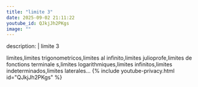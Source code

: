```yaml
---
title: "limite 3"
date: 2025-09-02 21:11:22 
youtube_id: QJkjJh2PKgs
image: ""
---
```

description: |
  limite 3
  
  
  
  limites,limites trigonometricos,limites al infinito,limites julioprofe,limites de fonctions terminale s,limites logarithmiques,limites infinitos,limites indeterminados,limites laterales...
{% include youtube-privacy.html id="QJkjJh2PKgs" %}
